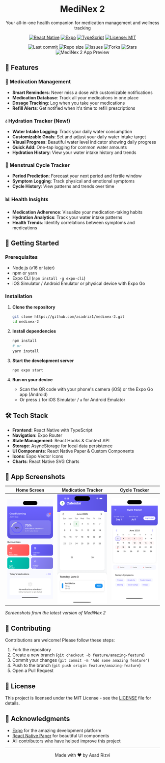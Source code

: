 <div align="center">
  <h1>MediNex 2</h1>
  <p>Your all-in-one health companion for medication management and wellness tracking</p>
  
  [![React Native](https://img.shields.io/badge/React_Native-20232A?style=for-the-badge&logo=react&logoColor=61DAFB)](https://reactnative.dev/)
  [![Expo](https://img.shields.io/badge/Expo-000000?style=for-the-badge&logo=expo&logoColor=white)](https://expo.dev/)
  [![TypeScript](https://img.shields.io/badge/TypeScript-007ACC?style=for-the-badge&logo=typescript&logoColor=white)](https://www.typescriptlang.org/)
  [![License: MIT](https://img.shields.io/badge/License-MIT-yellow.svg?style=for-the-badge)](https://opensource.org/licenses/MIT)

  <img src="https://img.shields.io/github/last-commit/asadriz1/medinex-2?style=flat-square" alt="Last commit" />
  <img src="https://img.shields.io/github/repo-size/asadriz1/medinex-2?style=flat-square" alt="Repo size" />
  <img src="https://img.shields.io/github/issues/asadriz1/medinex-2?style=flat-square" alt="Issues" />
  <img src="https://img.shields.io/github/forks/asadriz1/medinex-2?style=flat-square" alt="Forks" />
  <img src="https://img.shields.io/github/stars/asadriz1/medinex-2?style=flat-square" alt="Stars" />

  <img src="assets/app-preview.png" alt="MediNex 2 App Preview" width="300" />
</div>

## 🌟 Features

### 💊 Medication Management
- **Smart Reminders**: Never miss a dose with customizable notifications
- **Medication Database**: Track all your medications in one place
- **Dosage Tracking**: Log when you take your medications
- **Refill Alerts**: Get notified when it's time to refill prescriptions

### 💧 Hydration Tracker (New!)
- **Water Intake Logging**: Track your daily water consumption
- **Customizable Goals**: Set and adjust your daily water intake target
- **Visual Progress**: Beautiful water level indicator showing daily progress
- **Quick Add**: One-tap logging for common water amounts
- **Hydration History**: View your water intake history and trends

### 🌙 Menstrual Cycle Tracker
- **Period Prediction**: Forecast your next period and fertile window
- **Symptom Logging**: Track physical and emotional symptoms
- **Cycle History**: View patterns and trends over time

### 📊 Health Insights
- **Medication Adherence**: Visualize your medication-taking habits
- **Hydration Analytics**: Track your water intake patterns
- **Health Trends**: Identify correlations between symptoms and medications

## 🚀 Getting Started

### Prerequisites
- Node.js (v16 or later)
- npm or yarn
- Expo CLI (`npm install -g expo-cli`)
- iOS Simulator / Android Emulator or physical device with Expo Go

### Installation

1. **Clone the repository**
   ```bash
   git clone https://github.com/asadriz1/medinex-2.git
   cd medinex-2
   ```

2. **Install dependencies**
   ```bash
   npm install
   # or
   yarn install
   ```

3. **Start the development server**
   ```bash
   npx expo start
   ```

4. **Run on your device**
   - Scan the QR code with your phone's camera (iOS) or the Expo Go app (Android)
   - Or press `i` for iOS Simulator / `a` for Android Emulator

## 🛠️ Tech Stack

- **Frontend**: React Native with TypeScript
- **Navigation**: Expo Router
- **State Management**: React Hooks & Context API
- **Storage**: AsyncStorage for local data persistence
- **UI Components**: React Native Paper & Custom Components
- **Icons**: Expo Vector Icons
- **Charts**: React Native SVG Charts

## 📱 App Screenshots

| Home Screen | Medication Tracker | Cycle Tracker |
|-------------|-------------------|---------------|
| <img src="main.png" alt="MediNex 2 Home Screen" width="250"> | <img src="medical.png" alt="MediNex 2 Medication Tracker" width="250"> | <img src="cycle.png" alt="MediNex 2 Cycle Tracker" width="250"> |

*Screenshots from the latest version of MediNex 2*

## 🤝 Contributing

Contributions are welcome! Please follow these steps:

1. Fork the repository
2. Create a new branch (`git checkout -b feature/amazing-feature`)
3. Commit your changes (`git commit -m 'Add some amazing feature'`)
4. Push to the branch (`git push origin feature/amazing-feature`)
5. Open a Pull Request

## 📄 License

This project is licensed under the MIT License - see the [LICENSE](LICENSE) file for details.

## 🙏 Acknowledgments

- [Expo](https://expo.dev/) for the amazing development platform
- [React Native Paper](https://reactnativepaper.com/) for beautiful UI components
- All contributors who have helped improve this project

---

<div align="center">
  Made with ❤️ by Asad Rizvi
</div>
